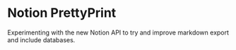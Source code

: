 # Notion PrettyPrint
Experimenting with the new Notion API to try and improve markdown export and include databases.

